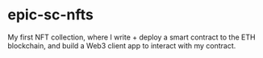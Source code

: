 # epic-sc-nfts
My first NFT collection, where I write + deploy a smart contract to the ETH blockchain, and build a Web3 client app to interact with my contract.
